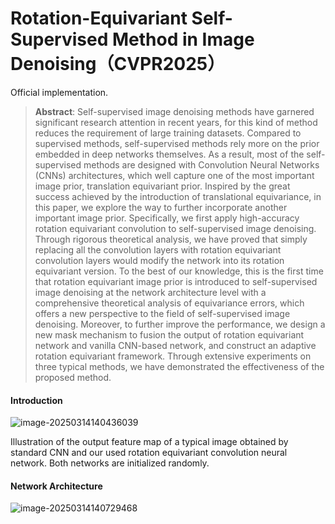 # Rotation-Equivariant Self-Supervised Method in Image Denoising（CVPR2025）
Official implementation.

> **Abstract**: Self-supervised image denoising methods have garnered significant research attention in recent years, for this kind of method reduces the requirement of large training datasets.
> Compared to supervised methods, self-supervised methods rely more on the prior embedded in deep networks themselves. As a result, most of the self-supervised methods are designed with Convolution Neural Networks (CNNs) architectures, which well capture one of the most important image prior, translation equivariant prior. Inspired by the great success achieved by the introduction of translational equivariance, in this paper, we explore the way to further incorporate another important image prior. 
> Specifically, we first apply high-accuracy rotation equivariant convolution to self-supervised image denoising. Through rigorous theoretical analysis, we have proved that simply replacing all the convolution layers with rotation equivariant convolution layers would modify the network into its rotation equivariant version.
> To the best of our knowledge, this is the first time that rotation equivariant image prior is introduced to self-supervised image denoising at the network architecture level with a comprehensive theoretical analysis of equivariance errors, which
> offers a new perspective to the field of self-supervised image denoising.
> Moreover, to further improve the performance, we design a new mask mechanism to fusion the output of rotation equivariant network and vanilla CNN-based network, and construct an adaptive rotation equivariant framework. 
> Through extensive experiments on three typical methods, we have demonstrated the effectiveness of the proposed method.



#### Introduction

![image-20250314140436039](C:\Users\admin\AppData\Roaming\Typora\typora-user-images\image-20250314140436039.png)

Illustration of the output feature map of a typical image obtained by standard CNN and our used rotation equivariant convolution neural network. Both networks are initialized randomly.

#### Network Architecture

![image-20250314140729468](C:\Users\admin\AppData\Roaming\Typora\typora-user-images\image-20250314140729468.png)

